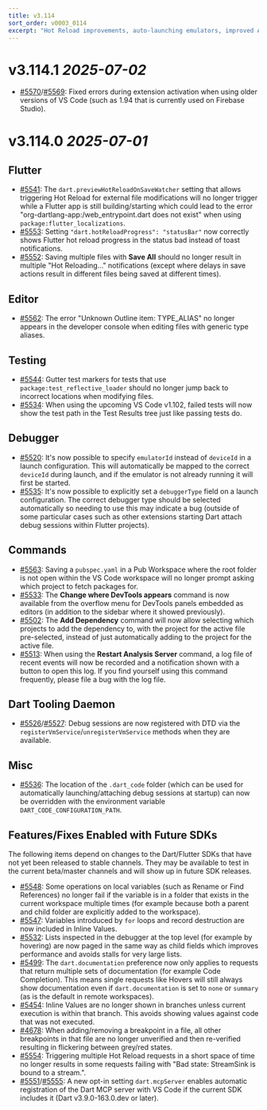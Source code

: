 ```yaml
---
title: v3.114
sort_order: v0003_0114
excerpt: "Hot Reload improvements, auto-launching emulators, improved Add Dependency..."
---
```


# v3.114.1 _2025-07-02_

- [#5570](https://github.com/Dart-Code/Dart-Code/issues/5570)/[#5569](https://github.com/Dart-Code/Dart-Code/issues/5569): Fixed errors during extension activation when using older versions of VS Code (such as 1.94 that is currently used on Firebase Studio).

# v3.114.0 _2025-07-01_

## Flutter

- [#5541](https://github.com/Dart-Code/Dart-Code/issues/5541): The `dart.previewHotReloadOnSaveWatcher` setting that allows triggering Hot Reload for external file modifications will no longer trigger while a Flutter app is still building/starting which could lead to the error "org-dartlang-app:/web_entrypoint.dart does not exist" when using `package:flutter_localizations`.
- [#5553](https://github.com/Dart-Code/Dart-Code/issues/5553): Setting `"dart.hotReloadProgress": "statusBar"` now correctly shows Flutter hot reload progress in the status bad instead of toast notifications.
- [#5552](https://github.com/Dart-Code/Dart-Code/issues/5552): Saving multiple files with **Save All** should no longer result in multiple "Hot Reloading..." notifications (except where delays in save actions result in different files being saved at different times).

## Editor

- [#5562](https://github.com/Dart-Code/Dart-Code/issues/5562): The error "Unknown Outline item: TYPE_ALIAS" no longer appears in the developer console when editing files with generic type aliases.

## Testing

- [#5544](https://github.com/Dart-Code/Dart-Code/issues/5544): Gutter test markers for tests that use `package:test_reflective_loader` should no longer jump back to incorrect locations when modifying files.
- [#5534](https://github.com/Dart-Code/Dart-Code/issues/5534): When using the upcoming VS Code v1.102, failed tests will now show the test path in the Test Results tree just like passing tests do.

## Debugger

- [#5520](https://github.com/Dart-Code/Dart-Code/issues/5520): It's now possible to specify `emulatorId` instead of `deviceId` in a launch configuration. This will automatically be mapped to the correct `deviceId` during launch, and if the emulator is not already running it will first be started.
- [#5535](https://github.com/Dart-Code/Dart-Code/issues/5535): It's now possible to explicitly set a `debuggerType` field on a launch configuration. The correct debugger type should be selected automatically so needing to use this may indicate a bug (outside of some particular cases such as other extensions starting Dart attach debug sessions within Flutter projects).

## Commands

- [#5563](https://github.com/Dart-Code/Dart-Code/issues/5563): Saving a `pubspec.yaml` in a Pub Workspace where the root folder is not open within the VS Code workspace will no longer prompt asking which project to fetch packages for.
- [#5533](https://github.com/Dart-Code/Dart-Code/issues/5533): The **Change where DevTools appears** command is now available from the overflow menu for DevTools panels embedded as editors (in addition to the sidebar where it showed previously).
- [#5502](https://github.com/Dart-Code/Dart-Code/issues/5502): The **Add Dependency** command will now allow selecting which projects to add the dependency to, with the project for the active file pre-selected, instead of just automatically adding to the project for the active file.
- [#5513](https://github.com/Dart-Code/Dart-Code/issues/5513): When using the **Restart Analysis Server** command, a log file of recent events will now be recorded and a notification shown with a button to open this log. If you find yourself using this command frequently, please file a bug with the log file.

## Dart Tooling Daemon

- [#5526](https://github.com/Dart-Code/Dart-Code/issues/5526)/[#5527](https://github.com/Dart-Code/Dart-Code/issues/5527): Debug sessions are now registered with DTD via the `registerVmService`/`unregisterVmService` methods when they are available.

## Misc

- [#5536](https://github.com/Dart-Code/Dart-Code/issues/5536): The location of the `.dart_code` folder (which can be used for automatically launching/attaching debug sessions at startup) can now be overridden with the environment variable `DART_CODE_CONFIGURATION_PATH`.

## Features/Fixes Enabled with Future SDKs

The following items depend on changes to the Dart/Flutter SDKs that have not yet been released to stable channels. They may be available to test in the current beta/master channels and will show up in future SDK releases.

- [#5548](https://github.com/Dart-Code/Dart-Code/issues/5548): Some operations on local variables (such as Rename or Find References) no longer fail if the variable is in a folder that exists in the current workspace multiple times (for example because both a parent and child folder are explicitly added to the workspace).
- [#5547](https://github.com/Dart-Code/Dart-Code/issues/5547): Variables introduced by `for` loops and record destruction are now included in Inline Values.
- [#5532](https://github.com/Dart-Code/Dart-Code/issues/5532): Lists inspected in the debugger at the top level (for example by hovering) are now paged in the same way as child fields which improves performance and avoids stalls for very large lists.
- [#5499](https://github.com/Dart-Code/Dart-Code/issues/5499): The `dart.documentation` preference now only applies to requests that return multiple sets of documentation (for example Code Completion). This means single requests like Hovers will still always show documentation even if `dart.documentation` is set to `none` or `summary` (as is the default in remote workspaces).
- [#5454](https://github.com/Dart-Code/Dart-Code/issues/5454): Inline Values are no longer shown in branches unless current execution is within that branch. This avoids showing values against code that was not executed.
- [#4678](https://github.com/Dart-Code/Dart-Code/issues/4678): When adding/removing a breakpoint in a file, all other breakpoints in that file are no longer unverified and then re-verified resulting in flickering between grey/red states.
- [#5554](https://github.com/Dart-Code/Dart-Code/issues/5554): Triggering multiple Hot Reload requests in a short space of time no longer results in some requests failing with "Bad state: StreamSink is bound to a stream.".
- [#5551](https://github.com/Dart-Code/Dart-Code/issues/5551)/[#5555](https://github.com/Dart-Code/Dart-Code/issues/5555): A new opt-in setting `dart.mcpServer` enables automatic registration of the Dart MCP server with VS Code if the current SDK includes it (Dart v3.9.0-163.0.dev or later).
